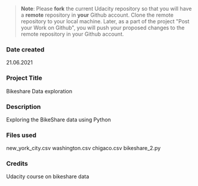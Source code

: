 >**Note**: Please **fork** the current Udacity repository so that you will have a **remote** repository in **your** Github account. Clone the remote repository to your local machine. Later, as a part of the project "Post your Work on Github", you will push your proposed changes to the remote repository in your Github account.

### Date created
21.06.2021

### Project Title
Bikeshare Data exploration

### Description
Exploring the BikeShare data using Python

### Files used
new_york_city.csv
washington.csv
chigaco.csv
bikeshare_2.py

### Credits
Udacity course on bikeshare data

